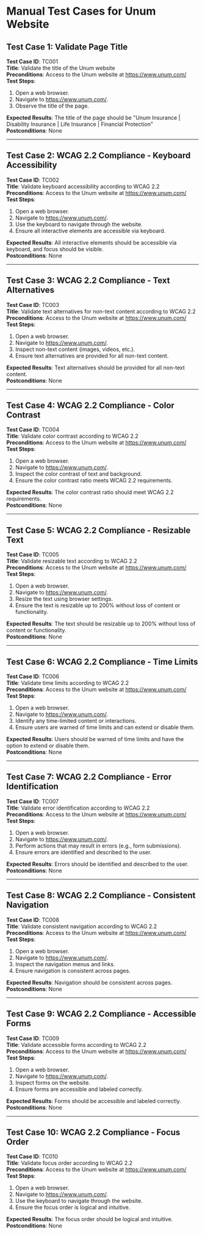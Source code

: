 
# Manual Test Cases for Unum Website

## Test Case 1: Validate Page Title

**Test Case ID**: TC001  
**Title**: Validate the title of the Unum website  
**Preconditions**: Access to the Unum website at https://www.unum.com/  
**Test Steps**:
1. Open a web browser.
2. Navigate to https://www.unum.com/.
3. Observe the title of the page.

**Expected Results**: The title of the page should be "Unum Insurance | Disability Insurance | Life Insurance | Financial Protection"  
**Postconditions**: None

---

## Test Case 2: WCAG 2.2 Compliance - Keyboard Accessibility

**Test Case ID**: TC002  
**Title**: Validate keyboard accessibility according to WCAG 2.2  
**Preconditions**: Access to the Unum website at https://www.unum.com/  
**Test Steps**:
1. Open a web browser.
2. Navigate to https://www.unum.com/.
3. Use the keyboard to navigate through the website.
4. Ensure all interactive elements are accessible via keyboard.

**Expected Results**: All interactive elements should be accessible via keyboard, and focus should be visible.  
**Postconditions**: None

---

## Test Case 3: WCAG 2.2 Compliance - Text Alternatives

**Test Case ID**: TC003  
**Title**: Validate text alternatives for non-text content according to WCAG 2.2  
**Preconditions**: Access to the Unum website at https://www.unum.com/  
**Test Steps**:
1. Open a web browser.
2. Navigate to https://www.unum.com/.
3. Inspect non-text content (images, videos, etc.).
4. Ensure text alternatives are provided for all non-text content.

**Expected Results**: Text alternatives should be provided for all non-text content.  
**Postconditions**: None

---

## Test Case 4: WCAG 2.2 Compliance - Color Contrast

**Test Case ID**: TC004  
**Title**: Validate color contrast according to WCAG 2.2  
**Preconditions**: Access to the Unum website at https://www.unum.com/  
**Test Steps**:
1. Open a web browser.
2. Navigate to https://www.unum.com/.
3. Inspect the color contrast of text and background.
4. Ensure the color contrast ratio meets WCAG 2.2 requirements.

**Expected Results**: The color contrast ratio should meet WCAG 2.2 requirements.  
**Postconditions**: None

---

## Test Case 5: WCAG 2.2 Compliance - Resizable Text

**Test Case ID**: TC005  
**Title**: Validate resizable text according to WCAG 2.2  
**Preconditions**: Access to the Unum website at https://www.unum.com/  
**Test Steps**:
1. Open a web browser.
2. Navigate to https://www.unum.com/.
3. Resize the text using browser settings.
4. Ensure the text is resizable up to 200% without loss of content or functionality.

**Expected Results**: The text should be resizable up to 200% without loss of content or functionality.  
**Postconditions**: None

---

## Test Case 6: WCAG 2.2 Compliance - Time Limits

**Test Case ID**: TC006  
**Title**: Validate time limits according to WCAG 2.2  
**Preconditions**: Access to the Unum website at https://www.unum.com/  
**Test Steps**:
1. Open a web browser.
2. Navigate to https://www.unum.com/.
3. Identify any time-limited content or interactions.
4. Ensure users are warned of time limits and can extend or disable them.

**Expected Results**: Users should be warned of time limits and have the option to extend or disable them.  
**Postconditions**: None

---

## Test Case 7: WCAG 2.2 Compliance - Error Identification

**Test Case ID**: TC007  
**Title**: Validate error identification according to WCAG 2.2  
**Preconditions**: Access to the Unum website at https://www.unum.com/  
**Test Steps**:
1. Open a web browser.
2. Navigate to https://www.unum.com/.
3. Perform actions that may result in errors (e.g., form submissions).
4. Ensure errors are identified and described to the user.

**Expected Results**: Errors should be identified and described to the user.  
**Postconditions**: None

---

## Test Case 8: WCAG 2.2 Compliance - Consistent Navigation

**Test Case ID**: TC008  
**Title**: Validate consistent navigation according to WCAG 2.2  
**Preconditions**: Access to the Unum website at https://www.unum.com/  
**Test Steps**:
1. Open a web browser.
2. Navigate to https://www.unum.com/.
3. Inspect the navigation menus and links.
4. Ensure navigation is consistent across pages.

**Expected Results**: Navigation should be consistent across pages.  
**Postconditions**: None

---

## Test Case 9: WCAG 2.2 Compliance - Accessible Forms

**Test Case ID**: TC009  
**Title**: Validate accessible forms according to WCAG 2.2  
**Preconditions**: Access to the Unum website at https://www.unum.com/  
**Test Steps**:
1. Open a web browser.
2. Navigate to https://www.unum.com/.
3. Inspect forms on the website.
4. Ensure forms are accessible and labeled correctly.

**Expected Results**: Forms should be accessible and labeled correctly.  
**Postconditions**: None

---

## Test Case 10: WCAG 2.2 Compliance - Focus Order

**Test Case ID**: TC010  
**Title**: Validate focus order according to WCAG 2.2  
**Preconditions**: Access to the Unum website at https://www.unum.com/  
**Test Steps**:
1. Open a web browser.
2. Navigate to https://www.unum.com/.
3. Use the keyboard to navigate through the website.
4. Ensure the focus order is logical and intuitive.

**Expected Results**: The focus order should be logical and intuitive.  
**Postconditions**: None
